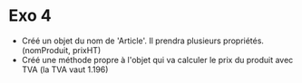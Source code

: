 # Exo 4
- Créé un objet du nom de 'Article'. Il prendra plusieurs propriétés. (nomProduit, prixHT)
- Créé une méthode propre à l'objet qui va calculer le prix du produit avec TVA (la TVA vaut 1.196)